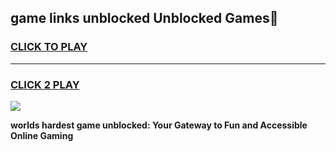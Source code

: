 
## game links unblocked Unblocked Games👋
<h3>
<a href="https://premium.freeplayer.one?title=game_links_unblocked&ref=16F">CLICK TO PLAY</a></h3>
<hr>

<h3>
<a href="https://premium.freeplayer.one?title=game_links_unblocked&ref=16F">CLICK 2 PLAY</a>
  
</h3>

<a href="https://premium.freeplayer.one?title=game_links_unblocked&ref=16F/"><img src="https://clearcache.store/games.png"></a>


**worlds hardest game unblocked: Your Gateway to Fun and Accessible Online Gaming**
